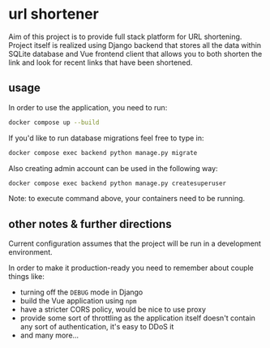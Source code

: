 # url shortener

Aim of this project is to provide full stack platform for URL shortening. Project itself is realized using Django backend that stores all the data within SQLite database and Vue frontend client that allows you to both shorten the link and look for recent links that have been shortened.

## usage

In order to use the application, you need to run:

```sh
docker compose up --build
```

If you'd like to run database migrations feel free to type in:
```sh
docker compose exec backend python manage.py migrate
```

Also creating admin account can be used in the following way:
```sh
docker compose exec backend python manage.py createsuperuser
```

Note: to execute command above, your containers need to be running.

## other notes & further directions
Current configuration assumes that the project will be run in a development environment.

In order to make it production-ready you need to remember about couple things like:
- turning off the `DEBUG` mode in Django
- build the Vue application using `npm`
- have a stricter CORS policy, would be nice to use proxy
- provide some sort of throttling as the application itself doesn't contain any sort of authentication, it's easy to DDoS it
- and many more...
